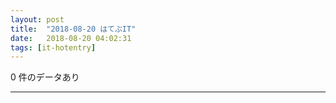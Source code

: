 ```yaml
---
layout: post
title:  "2018-08-20 はてぶIT"
date:   2018-08-20 04:02:31
tags: [it-hotentry]
---
```

0 件のデータあり

<hr>
